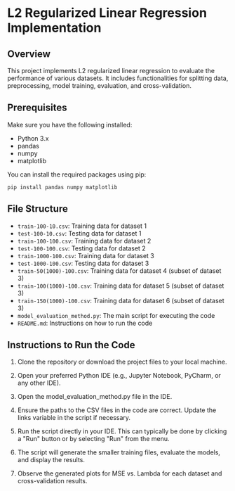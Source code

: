 
# L2 Regularized Linear Regression Implementation

## Overview
This project implements L2 regularized linear regression to evaluate the performance of various datasets.
It includes functionalities for splitting data, preprocessing, model training, evaluation, and cross-validation.

## Prerequisites
Make sure you have the following installed:
- Python 3.x
- pandas
- numpy
- matplotlib

You can install the required packages using pip:
```
pip install pandas numpy matplotlib
```

## File Structure
- `train-100-10.csv`: Training data for dataset 1
- `test-100-10.csv`: Testing data for dataset 1
- `train-100-100.csv`: Training data for dataset 2
- `test-100-100.csv`: Testing data for dataset 2
- `train-1000-100.csv`: Training data for dataset 3
- `test-1000-100.csv`: Testing data for dataset 3
- `train-50(1000)-100.csv`: Training data for dataset 4 (subset of dataset 3)
- `train-100(1000)-100.csv`: Training data for dataset 5 (subset of dataset 3)
- `train-150(1000)-100.csv`: Training data for dataset 6 (subset of dataset 3)
- `model_evaluation_method.py`: The main script for executing the code
- `README.md`: Instructions on how to run the code

## Instructions to Run the Code
1. Clone the repository or download the project files to your local machine.

2. Open your preferred Python IDE (e.g., Jupyter Notebook, PyCharm, or any other IDE).

3. Open the model_evaluation_method.py file in the IDE.

4. Ensure the paths to the CSV files in the code are correct. Update the links variable in the script if necessary.

5. Run the script directly in your IDE. This can typically be done by clicking a "Run" button or by selecting "Run" from the menu.

6. The script will generate the smaller training files, evaluate the models, and display the results.

7. Observe the generated plots for MSE vs. Lambda for each dataset and cross-validation results.